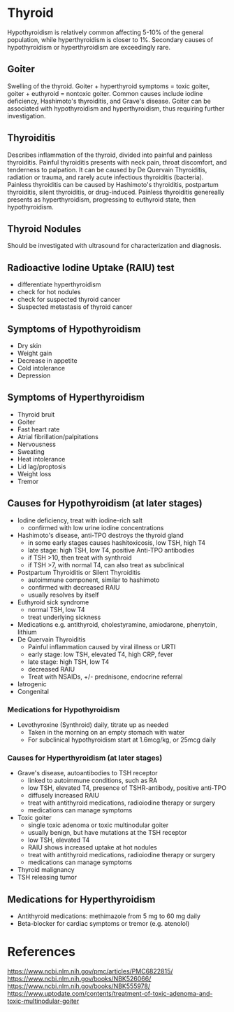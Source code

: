 # Thyroid
Hypothyroidism is relatively common affecting 5-10% of the general population, while hyperthyroidism is closer to 1%. Secondary causes of hypothyroidism or hyperthyroidism are exceedingly rare.

## Goiter
Swelling of the thyroid. Goiter + hyperthyroid symptoms = toxic goiter, goiter + euthyroid = nontoxic goiter. Common causes include iodine deficiency, Hashimoto's thyroiditis, and Grave's disease. Goiter can be associated with hypothyroidism and hyperthyroidism, thus requiring further investigation.

## Thyroiditis
Describes inflammation of the thyroid, divided into painful and painless thyroiditis. Painful thyroiditis presents with neck pain, throat discomfort, and tenderness to palpation. It can be caused by De Quervain Thyroiditis, radiation or trauma, and rarely acute infectious thyroiditis (bacteria). Painless thyroiditis can be caused by Hashimoto's thyroiditis, postpartum thyroiditis, silent thyroiditis, or drug-induced. Painless thyroiditis genereally presents as hyperthyroidism, progressing to euthyroid state, then hypothyroidism.

## Thyroid Nodules
Should be investigated with ultrasound for characterization and diagnosis.

## Radioactive Iodine Uptake (RAIU) test
- differentiate hyperthyroidism
- check for hot nodules
- check for suspected thyroid cancer
- Suspected metastasis of thyroid cancer

## Symptoms of Hypothyroidism
- Dry skin
- Weight gain
- Decrease in appetite
- Cold intolerance
- Depression

## Symptoms of Hyperthyroidism
- Thyroid bruit
- Goiter
- Fast heart rate
- Atrial fibrillation/palpitations
- Nervousness
- Sweating
- Heat intolerance
- Lid lag/proptosis
- Weight loss
- Tremor

## Causes for Hypothyroidism (at later stages)
- Iodine deficiency, treat with iodine-rich salt
  - confirmed with low urine iodine concentrations
- Hashimoto's disease, anti-TPO destroys the thyroid gland
  - in some early stages causes hashitoxicosis, low TSH, high T4
  - late stage: high TSH, low T4, positive Anti-TPO antibodies
  - if TSH >10, then treat with synthroid
  - if TSH >7, with normal T4, can also treat as subclinical
- Postpartum Thyroiditis or Silent Thyroiditis
  - autoimmune component, similar to hashimoto
  - confirmed with decreased RAIU
  - usually resolves by itself
- Euthyroid sick syndrome
  - normal TSH, low T4
  - treat underlying sickness
- Medications e.g. antithyroid, cholestyramine, amiodarone, phenytoin, lithium
- De Quervain Thyroiditis
  - Painful inflammation caused by viral illness or URTI
  - early stage: low TSH, elevated T4, high CRP, fever
  - late stage: high TSH, low T4
  - decreased RAIU
  - Treat with NSAIDs, +/- prednisone, endocrine referral
- Iatrogenic
- Congenital

### Medications for Hypothyroidism
- Levothyroxine (Synthroid) daily, titrate up as needed
  - Taken in the morning on an empty stomach with water
  - For subclinical hypothyroidism start at 1.6mcg/kg, or 25mcg daily

### Causes for Hyperthyroidism (at later stages)
- Grave's disease, autoantibodies to TSH receptor
  - linked to autoimmune conditions, such as RA
  - low TSH, elevated T4, presence of TSHR-antibody, positive anti-TPO
  - diffusely increased RAIU
  - treat with antithyroid medications, radioiodine therapy or surgery
  - medications can manage symptoms
- Toxic goiter
  - single toxic adenoma or toxic multinodular goiter
  - usually benign, but have mutations at the TSH receptor
  - low TSH, elevated T4
  - RAIU shows increased uptake at hot nodules
  - treat with antithyroid medications, radioiodine therapy or surgery
  - medications can manage symptoms
- Thyroid malignancy
- TSH releasing tumor

## Medications for Hyperthyroidism
- Antithyroid medications: methimazole from 5 mg to 60 mg daily
- Beta-blocker for cardiac symptoms or tremor (e.g. atenolol)

# References
https://www.ncbi.nlm.nih.gov/pmc/articles/PMC6822815/
https://www.ncbi.nlm.nih.gov/books/NBK526066/
https://www.ncbi.nlm.nih.gov/books/NBK555978/
https://www.uptodate.com/contents/treatment-of-toxic-adenoma-and-toxic-multinodular-goiter
